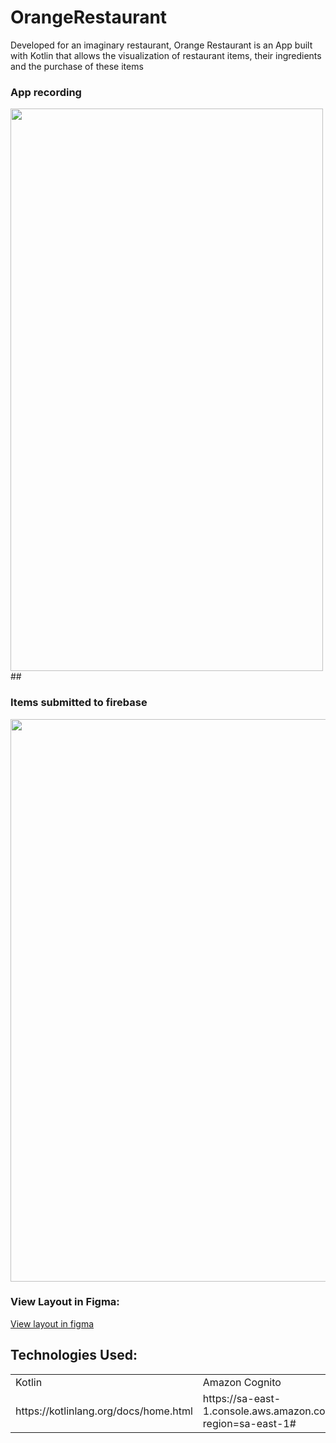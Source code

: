 # OrangeRestaurant

Developed for an imaginary restaurant, Orange Restaurant is an App built with Kotlin that allows the visualization of restaurant items, their ingredients and the purchase of these items

<div>
 <h3>App recording</h3>
 <img src="https://github.com/Vinicius-O-Neves/OrangeRestaurant/blob/main/App_Orange_Restaurant.gif" align="center" width="500" height="900">
 ##
 <h3>Items submitted to firebase</h3>
<img src="https://github.com/Vinicius-O-Neves/OrangeRestaurant/blob/main/OrangeRestaurant_Firebase.gif" align="center" width="800" height="900">
</div>

### View Layout in Figma:
<a href="https://www.figma.com/file/lbwZw58oqByoTLvpV4nVFA/Untitled?node-id=0%3A1">View layout in figma</a>
 
 ## Technologies Used:
<table>
  <tr>
    <td>Kotlin</td>
    <td>Amazon Cognito</td>
    <td>ROOM</td>
    <td>SQLite</td>
    <td>Firebase</td>
    <td>Coroutine</td>
    <td>SharedPreferences</td>
  </tr>
    <tr>
    <td>https://kotlinlang.org/docs/home.html</td>
    <td>https://sa-east-1.console.aws.amazon.com/cognito/home?region=sa-east-1#</td>
    <td>https://developer.android.com/training/data-storage/room</td>
    <td>https://developer.android.com/training/data-storage/sqlite</td>
    <td>https://firebase.google.com/docs/auth/android/google-signin?hl=pt-br</td>
    <td>https://developer.android.com/kotlin/coroutines</td>
    <td>https://developer.android.com/training/data-storage/shared-preferences</td>
  </tr>
</table>
